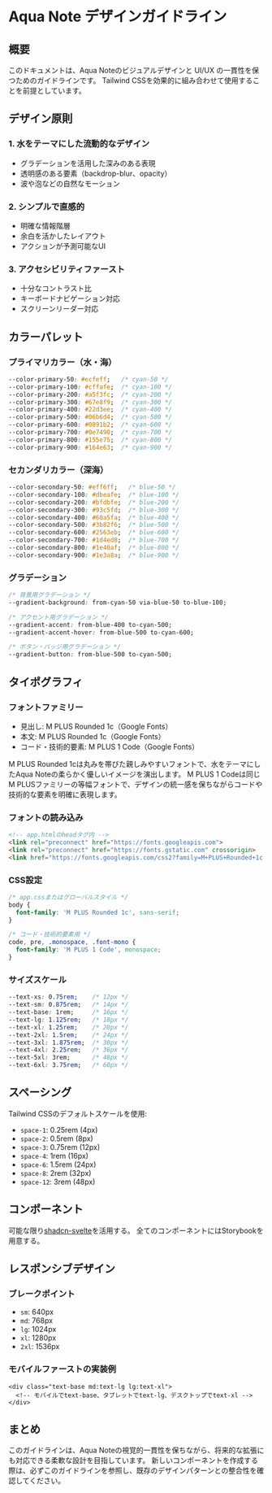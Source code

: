 # Aqua Note デザインガイドライン

## 概要

このドキュメントは、Aqua Noteのビジュアルデザインと UI/UX の一貫性を保つためのガイドラインです。
Tailwind CSSを効果的に組み合わせて使用することを前提としています。

## デザイン原則

### 1. 水をテーマにした流動的なデザイン

- グラデーションを活用した深みのある表現
- 透明感のある要素（backdrop-blur、opacity）
- 波や泡などの自然なモーション

### 2. シンプルで直感的

- 明確な情報階層
- 余白を活かしたレイアウト
- アクションが予測可能なUI

### 3. アクセシビリティファースト

- 十分なコントラスト比
- キーボードナビゲーション対応
- スクリーンリーダー対応

## カラーパレット

### プライマリカラー（水・海）

```css
--color-primary-50: #ecfeff;   /* cyan-50 */
--color-primary-100: #cffafe;  /* cyan-100 */
--color-primary-200: #a5f3fc;  /* cyan-200 */
--color-primary-300: #67e8f9;  /* cyan-300 */
--color-primary-400: #22d3ee;  /* cyan-400 */
--color-primary-500: #06b6d4;  /* cyan-500 */
--color-primary-600: #0891b2;  /* cyan-600 */
--color-primary-700: #0e7490;  /* cyan-700 */
--color-primary-800: #155e75;  /* cyan-800 */
--color-primary-900: #164e63;  /* cyan-900 */
```

### セカンダリカラー（深海）

```css
--color-secondary-50: #eff6ff;   /* blue-50 */
--color-secondary-100: #dbeafe;  /* blue-100 */
--color-secondary-200: #bfdbfe;  /* blue-200 */
--color-secondary-300: #93c5fd;  /* blue-300 */
--color-secondary-400: #60a5fa;  /* blue-400 */
--color-secondary-500: #3b82f6;  /* blue-500 */
--color-secondary-600: #2563eb;  /* blue-600 */
--color-secondary-700: #1d4ed8;  /* blue-700 */
--color-secondary-800: #1e40af;  /* blue-800 */
--color-secondary-900: #1e3a8a;  /* blue-900 */
```

### グラデーション

```css
/* 背景用グラデーション */
--gradient-background: from-cyan-50 via-blue-50 to-blue-100;

/* アクセント用グラデーション */
--gradient-accent: from-blue-400 to-cyan-500;
--gradient-accent-hover: from-blue-500 to-cyan-600;

/* ボタン・バッジ用グラデーション */
--gradient-button: from-blue-500 to-cyan-500;
```

## タイポグラフィ

### フォントファミリー

- 見出し: M PLUS Rounded 1c（Google Fonts）
- 本文: M PLUS Rounded 1c（Google Fonts）
- コード・技術的要素: M PLUS 1 Code（Google Fonts）

M PLUS Rounded 1cは丸みを帯びた親しみやすいフォントで、水をテーマにしたAqua Noteの柔らかく優しいイメージを演出します。
M PLUS 1 Codeは同じM PLUSファミリーの等幅フォントで、デザインの統一感を保ちながらコードや技術的な要素を明確に表現します。

### フォントの読み込み

```html
<!-- app.htmlのheadタグ内 -->
<link rel="preconnect" href="https://fonts.googleapis.com">
<link rel="preconnect" href="https://fonts.gstatic.com" crossorigin>
<link href="https://fonts.googleapis.com/css2?family=M+PLUS+Rounded+1c:wght@300;400;500;700;800;900&family=M+PLUS+1+Code:wght@300;400;500;600;700&display=swap" rel="stylesheet">
```

### CSS設定

```css
/* app.cssまたはグローバルスタイル */
body {
  font-family: 'M PLUS Rounded 1c', sans-serif;
}

/* コード・技術的要素用 */
code, pre, .monospace, .font-mono {
  font-family: 'M PLUS 1 Code', monospace;
}
```

### サイズスケール

```css
--text-xs: 0.75rem;    /* 12px */
--text-sm: 0.875rem;   /* 14px */
--text-base: 1rem;     /* 16px */
--text-lg: 1.125rem;   /* 18px */
--text-xl: 1.25rem;    /* 20px */
--text-2xl: 1.5rem;    /* 24px */
--text-3xl: 1.875rem;  /* 30px */
--text-4xl: 2.25rem;   /* 36px */
--text-5xl: 3rem;      /* 48px */
--text-6xl: 3.75rem;   /* 60px */
```

## スペーシング

Tailwind CSSのデフォルトスケールを使用:

- `space-1`: 0.25rem (4px)
- `space-2`: 0.5rem (8px)
- `space-3`: 0.75rem (12px)
- `space-4`: 1rem (16px)
- `space-6`: 1.5rem (24px)
- `space-8`: 2rem (32px)
- `space-12`: 3rem (48px)

## コンポーネント

可能な限り[shadcn-svelte](https://shadcn-svelte.com/docs)を活用する。
全てのコンポーネントにはStorybookを用意する。

## レスポンシブデザイン

### ブレークポイント

- `sm`: 640px
- `md`: 768px
- `lg`: 1024px
- `xl`: 1280px
- `2xl`: 1536px

### モバイルファーストの実装例

```svelte
<div class="text-base md:text-lg lg:text-xl">
  <!-- モバイルでtext-base、タブレットでtext-lg、デスクトップでtext-xl -->
</div>
```

## まとめ

このガイドラインは、Aqua Noteの視覚的一貫性を保ちながら、将来的な拡張にも対応できる柔軟な設計を目指しています。
新しいコンポーネントを作成する際は、必ずこのガイドラインを参照し、既存のデザインパターンとの整合性を確認してください。
